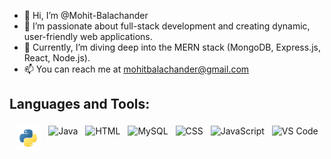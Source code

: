 - 👋 Hi, I’m @Mohit-Balachander
- 👀 I’m passionate about full-stack development and creating dynamic, user-friendly web applications.
- 🌱 Currently, I’m diving deep into the MERN stack (MongoDB, Express.js, React, Node.js).
- 📫 You can reach me at mohitbalachander@gmail.com

<!---
Mohit-Balachander/Mohit-Balachander is a ✨ special ✨ repository because its `README.md` (this file) appears on your GitHub profile.
You can click the Preview link to take a look at your changes.
--->
## Languages and Tools:

<p align="center">
  <!-- Python -->
  <img src="https://raw.githubusercontent.com/github/explore/80688e429a7d4ef2fca1e82350fe8e3517d3494d/topics/python/python.png" alt="Python" height="40" style="vertical-align:top; margin:4px">
  
  <!-- Java -->
  <img src="https://img.icons8.com/color/452/java-coffee-cup-logo.png" alt="Java" height="40" style="vertical-align:top; margin:4px">
  
  <!-- HTML -->
  <img src="https://www.w3.org/html/logo/downloads/HTML5_Badge_512.png" alt="HTML" height="40" style="vertical-align:top; margin:4px">
 <!-- MySQL -->
  <img src="https://upload.wikimedia.org/wikipedia/en/thumb/6/62/MySQL.svg/1200px-MySQL.svg.png" alt="MySQL" height="40" style="vertical-align:top; margin:4px">
  
  <!-- CSS -->
  <img src="https://upload.wikimedia.org/wikipedia/commons/thumb/3/3d/CSS.3.svg/730px-CSS.3.svg.png" alt="CSS" height="40" style="vertical-align:top; margin:4px">
  
  <!-- JavaScript -->
  <img src="https://upload.wikimedia.org/wikipedia/commons/6/6a/JavaScript-logo.png" alt="JavaScript" height="40" style="vertical-align:top; margin:4px">
  
  <!-- Visual Studio Code -->
  <img src="https://upload.wikimedia.org/wikipedia/commons/thumb/9/9a/Visual_Studio_Code_1.35_icon.svg/1024px-Visual_Studio_Code_1.35_icon.svg.png" alt="VS Code" height="40" style="vertical-align:top; margin:4px">
</p>
